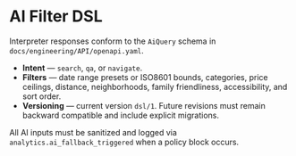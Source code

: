 # AI Filter DSL

Interpreter responses conform to the `AiQuery` schema in `docs/engineering/API/openapi.yaml`.

- **Intent** — `search`, `qa`, or `navigate`.
- **Filters** — date range presets or ISO8601 bounds, categories, price ceilings, distance, neighborhoods, family friendliness, accessibility, and sort order.
- **Versioning** — current version `dsl/1`. Future revisions must remain backward compatible and include explicit migrations.

All AI inputs must be sanitized and logged via `analytics.ai_fallback_triggered` when a policy block occurs.
